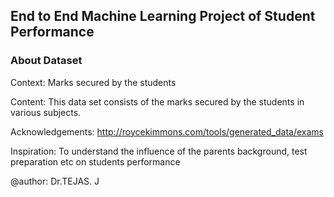 ## End to End Machine Learning Project of Student Performance
### About Dataset
Context: Marks secured by the students

Content: This data set consists of the marks secured by the students in various subjects.

Acknowledgements: http://roycekimmons.com/tools/generated_data/exams

Inspiration: To understand the influence of the parents background, test preparation etc on students performance

@author: Dr.TEJAS. J